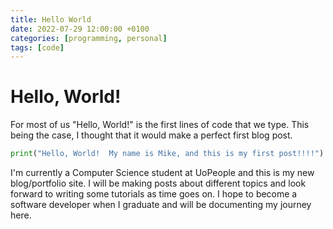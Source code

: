 ```yaml
---
title: Hello World
date: 2022-07-29 12:00:00 +0100
categories: [programming, personal]
tags: [code]
---
```


# Hello, World!

For most of us "Hello, World!" is the first lines of code that we type. This being the case, I thought that it would make a perfect first blog post.  

```python
print("Hello, World!  My name is Mike, and this is my first post!!!!")
```

I'm currently a Computer Science student at UoPeople and this is my new blog/portfolio site.  I will be making posts about different topics and look forward to writing some tutorials as time goes on.  I hope to become a software developer when I graduate and will be documenting my journey here. 